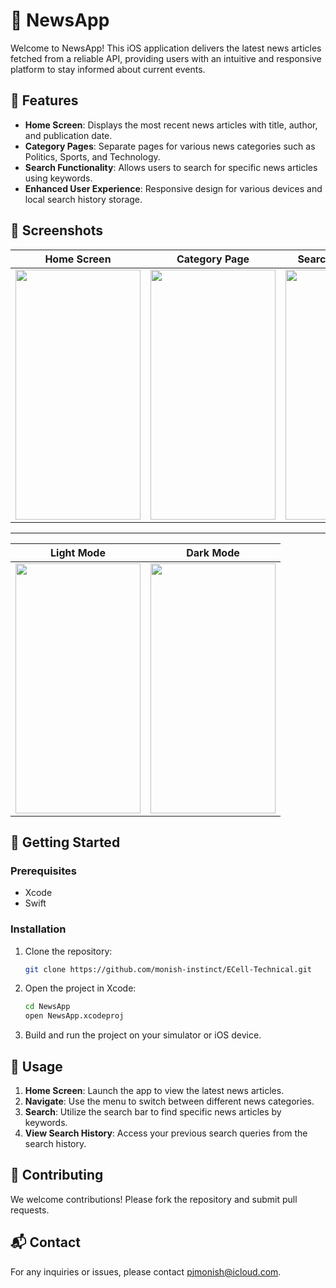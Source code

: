 # 📰 NewsApp

Welcome to NewsApp! This iOS application delivers the latest news articles fetched from a reliable API, providing users with an intuitive and responsive platform to stay informed about current events.

## 🌟 Features

- **Home Screen**: Displays the most recent news articles with title, author, and publication date.
- **Category Pages**: Separate pages for various news categories such as Politics, Sports, and Technology.
- **Search Functionality**: Allows users to search for specific news articles using keywords.
- **Enhanced User Experience**: Responsive design for various devices and local search history storage.

## 📸 Screenshots

| Home Screen | Category Page | Search Functionality | Article Detail |
|:-----------:|:-------------:|:--------------------:|:--------------:|
| <img src="https://github.com/monish-instinct/ECell-Technical/assets/113701884/b5c64816-0e04-477d-99c2-bf77f7aa07cd" width="200" height="400"> | <img src="https://github.com/monish-instinct/ECell-Technical/assets/113701884/8116e7d3-e8ec-4630-8658-632ea39ba74a" width="200" height="400"> | <img src="https://github.com/monish-instinct/ECell-Technical/assets/113701884/aaa5528a-ae2c-41f0-b12c-b624d825379d" width="200" height="400"> | <img src="https://github.com/monish-instinct/ECell-Technical/assets/113701884/0c02990e-c1a8-429e-94bd-b8abf303c240" width="200" height="400"> |


---

| Light Mode | Dark Mode |
|:-----------:|:---------:|
| <img src="https://github.com/monish-instinct/ECell-Technical/assets/113701884/a423136d-e493-4d6e-a56b-01c7bc4cb270" width="200" height="400"> | <img src="https://github.com/monish-instinct/ECell-Technical/assets/113701884/df07aa36-135a-4ae8-b608-de8d37a69551" width="200" height="400"> |

## 🚀 Getting Started

### Prerequisites
- Xcode
- Swift

### Installation
1. Clone the repository:
    ```bash
    git clone https://github.com/monish-instinct/ECell-Technical.git
    ```
2. Open the project in Xcode:
    ```bash
    cd NewsApp
    open NewsApp.xcodeproj
    ```
3. Build and run the project on your simulator or iOS device.

## 📱 Usage

1. **Home Screen**: Launch the app to view the latest news articles.
2. **Navigate**: Use the menu to switch between different news categories.
3. **Search**: Utilize the search bar to find specific news articles by keywords.
4. **View Search History**: Access your previous search queries from the search history.

## 🤝 Contributing

We welcome contributions! Please fork the repository and submit pull requests.

## 📬 Contact

For any inquiries or issues, please contact [pjmonish@icloud.com](mailto:pjmonish@icloud.com).
